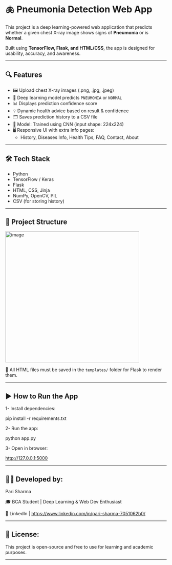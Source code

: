 # 🫁 Pneumonia Detection Web App

This project is a deep learning-powered web application that predicts whether a given chest X-ray image shows signs of **Pneumonia** or is **Normal**.

Built using **TensorFlow, Flask, and HTML/CSS**, the app is designed for usability, accuracy, and awareness.

---

## 🔍 Features

- 🖼️ Upload chest X-ray images (.png, .jpg, .jpeg)
- 🤖 Deep learning model predicts `PNEUMONIA` or `NORMAL`
- 📊 Displays prediction confidence score
- 💡 Dynamic health advice based on result & confidence
- 🗂️ Saves prediction history to a CSV file
- 🧠 Model: Trained using CNN (input shape: 224x224)
- 🖥️ Responsive UI with extra info pages:
  - History, Diseases Info, Health Tips, FAQ, Contact, About

---

## 🛠️ Tech Stack

- Python  
- TensorFlow / Keras  
- Flask  
- HTML, CSS, Jinja  
- NumPy, OpenCV, PIL  
- CSV (for storing history)

---

## 📁 Project Structure

<img width="418" height="409" alt="image" src="https://github.com/user-attachments/assets/0a55b3f2-d225-436f-819a-0993f00535b1" />

📌 All HTML files must be saved in the `templates/` folder for Flask to render them.

---

## ▶️ How to Run the App

1- Install dependencies:

pip install -r requirements.txt

2- Run the app:

python app.py

3- Open in browser:

http://127.0.0.1:5000

---

## 👩‍💻 Developed by:

Pari Sharma

🎓 BCA Student | Deep Learning & Web Dev Enthusiast

📍 LinkedIn | https://www.linkedin.com/in/pari-sharma-7051062b0/

---

## 📄 License:

This project is open-source and free to use for learning and academic purposes.

---




